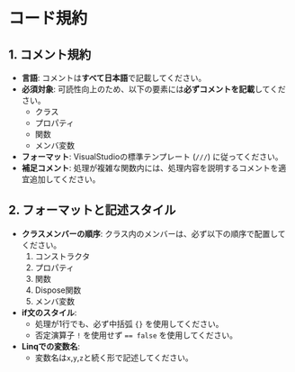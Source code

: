 # コード規約

## 1. コメント規約

- **言語**: コメントは**すべて日本語**で記載してください。
- **必須対象**: 可読性向上のため、以下の要素には**必ずコメントを記載**してください。
    - クラス
    - プロパティ
    - 関数
    - メンバ変数
- **フォーマット**: VisualStudioの標準テンプレート (`///`) に従ってください。
- **補足コメント**: 処理が複雑な関数内には、処理内容を説明するコメントを適宜追加してください。

## 2. フォーマットと記述スタイル

- **クラスメンバーの順序**: クラス内のメンバーは、必ず以下の順序で配置してください。
  1.  コンストラクタ
  2.  プロパティ
  3.  関数
  4.  Dispose関数
  5.  メンバ変数
- **if文のスタイル**:
    - 処理が1行でも、必ず中括弧 `{}` を使用してください。
    - 否定演算子 `!` を使用せず `== false` を使用してください。
- **Linqでの変数名**:
    - 変数名は`x`,`y`,`z`と続く形で記述してください。
